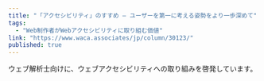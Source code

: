 ```yaml
---
title: "「アクセシビリティ」のすすめ — ユーザーを第一に考える姿勢をより一歩深めて"
tags:
  - "Web制作者がWebアクセシビリティに取り組む価値"
link: "https://www.waca.associates/jp/column/30123/"
published: true
---
```


ウェブ解析士向けに、ウェブアクセシビリティへの取り組みを啓発しています。
